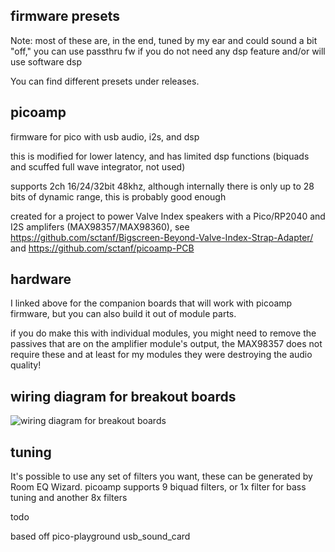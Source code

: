 ## firmware presets
Note: most of these are, in the end, tuned by my ear and could sound a bit "off," you can use passthru fw if you do not need any dsp feature and/or will use software dsp

You can find different presets under releases.

## picoamp
firmware for pico with usb audio, i2s, and dsp

this is modified for lower latency, and has limited dsp functions (biquads and scuffed full wave integrator, not used)

supports 2ch 16/24/32bit 48khz, although internally there is only up to 28 bits of dynamic range, this is probably good enough

created for a project to power Valve Index speakers with a Pico/RP2040 and I2S amplifers (MAX98357/MAX98360), see https://github.com/sctanf/Bigscreen-Beyond-Valve-Index-Strap-Adapter/ and https://github.com/sctanf/picoamp-PCB

## hardware
I linked above for the companion boards that will work with picoamp firmware, but you can also build it out of module parts.

if you do make this with individual modules, you might need to remove the passives that are on the amplifier module's output, the MAX98357 does not require these and at least for my modules they were destroying the audio quality!

## wiring diagram for breakout boards
![wiring diagram for breakout boards](../../blob/main/images/picoamp.webp)

## tuning
It's possible to use any set of filters you want, these can be generated by Room EQ Wizard. picoamp supports 9 biquad filters, or 1x filter for bass tuning and another 8x filters

todo

based off pico-playground usb_sound_card
